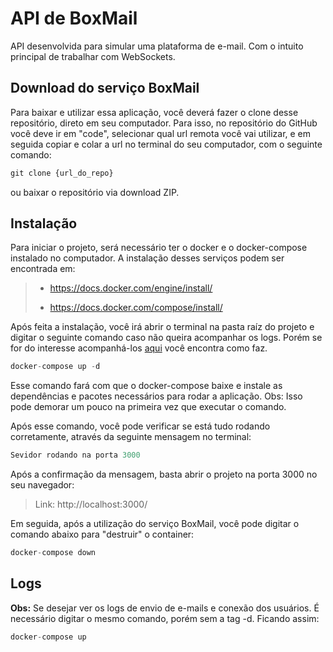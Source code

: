 # API de BoxMail

API desenvolvida para simular uma plataforma de e-mail. Com o intuito principal de trabalhar com WebSockets.

## Download do serviço BoxMail

Para baixar e utilizar essa aplicação, você deverá fazer o clone desse repositório, direto em seu computador. Para isso, no repositório do GitHub você deve ir em "code", selecionar qual url remota você vai utilizar, e em seguida copiar e colar a url no terminal do seu computador, com o seguinte comando:
 
~~~javascript
git clone {url_do_repo}
~~~ 
ou baixar o repositório via download ZIP. 
## Instalação

Para iniciar o projeto, será necessário ter o docker e o docker-compose instalado no computador. A instalação desses serviços podem ser encontrada em: 
> * https://docs.docker.com/engine/install/
> 
> * https://docs.docker.com/compose/install/

Após feita a instalação, você irá abrir o terminal na pasta raíz do projeto e digitar o seguinte comando caso não queira acompanhar os logs. Porém se for do interesse acompanhá-los [aqui](#Logs) você encontra como faz.

~~~javascript
docker-compose up -d
~~~
Esse comando fará com que o docker-compose baixe e instale as dependências e pacotes necessários para rodar a aplicação. Obs: Isso pode demorar um pouco na primeira vez que executar o comando.


Após esse comando, você pode verificar se está tudo rodando corretamente, através da seguinte mensagem no terminal:

~~~javascript
Sevidor rodando na porta 3000
~~~

Após a confirmação da mensagem, basta abrir o projeto na porta 3000 no seu navegador:

> Link: http://localhost:3000/

Em seguida, após a utilização do serviço BoxMail, você pode digitar o comando abaixo para "destruir" o container:

~~~javascript
docker-compose down
~~~
## Logs<a name="Logs" /> 

**Obs:** Se desejar ver os logs de envio de e-mails e conexão dos usuários. É necessário digitar o mesmo comando, porém sem a tag -d. Ficando assim:

~~~javascript
docker-compose up 
~~~

